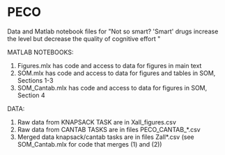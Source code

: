 # PECO
Data and Matlab notebook files for "Not so smart? 'Smart' drugs increase the level but decrease the quality of cognitive effort "

MATLAB NOTEBOOKS:
1. Figures.mlx has code and access to data for figures in main text
2. SOM.mlx has code and access to data for figures and tables in SOM, Sections 1-3
3. SOM_Cantab.mlx has code and access to data for figures in SOM, Section 4

DATA:
1. Raw data from KNAPSACK TASK are in Xall_figures.csv
2. Raw data from CANTAB TASKS are in files PECO_CANTAB_*.csv
3. Merged data knapsack/cantab tasks are in files Zall*.csv (see SOM_Cantab.mlx for code that merges (1) and (2))